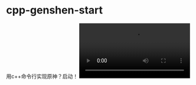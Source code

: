 # cpp-genshen-start
用c++命令行实现原神？启动！
<video src="https://funny233.xyz/wp-content/uploads/2023/09/genshen.mp4" controls>
  你的浏览器不支持 <code>video</code> 标签。
</video>
